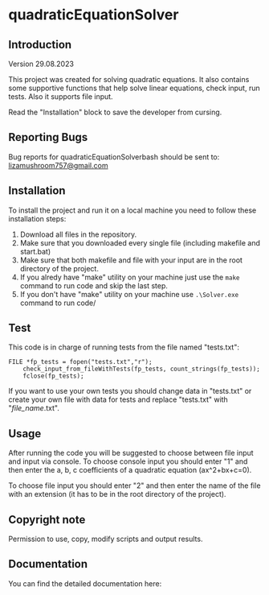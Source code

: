 # quadraticEquationSolver
## Introduction
Version 29.08.2023

This project was created for solving quadratic equations. It also contains some supportive functions that help solve linear equations, check input, run tests. Also it supports file input.

Read the "Installation" block to save the developer from cursing. 

## Reporting Bugs
Bug reports for quadraticEquationSolverbash should be sent to: lizamushroom757@gmail.com

## Installation
To install the project and run it on a local machine you need to follow these installation steps:
1. Download all files in the repository.
2. Make sure that you downloaded every single file (including makefile and start.bat)
3. Make sure that both makefile and file with your input are in the root directory of the project.
4. If you alredy have "make" utility on your machine just use the `make` command to run code and skip the last step.
5. If you don't have "make" utility on your machine use `.\Solver.exe` command to run code/

## Test
This code is in charge of running tests from the file named "tests.txt":
````
FILE *fp_tests = fopen("tests.txt","r");
    check_input_from_fileWithTests(fp_tests, count_strings(fp_tests));
    fclose(fp_tests);
````
If you want to use your own tests you should change data in "tests.txt" or create your own file with data for tests and replace "tests.txt" with "*file_name*.txt".

## Usage
After running the code you will be suggested to choose between file input and input via console.
To choose console input you should enter "1" and then enter the a, b, c coefficients of a quadratic equation (ax^2+bx+c=0). 

To choose file input you should enter "2" and then enter the name of the file with an extension (it has to be in the root directory of the project).

## Copyright note
Permission to use, copy, modify scripts and output results.

## Documentation
You can find the detailed documentation here: 
